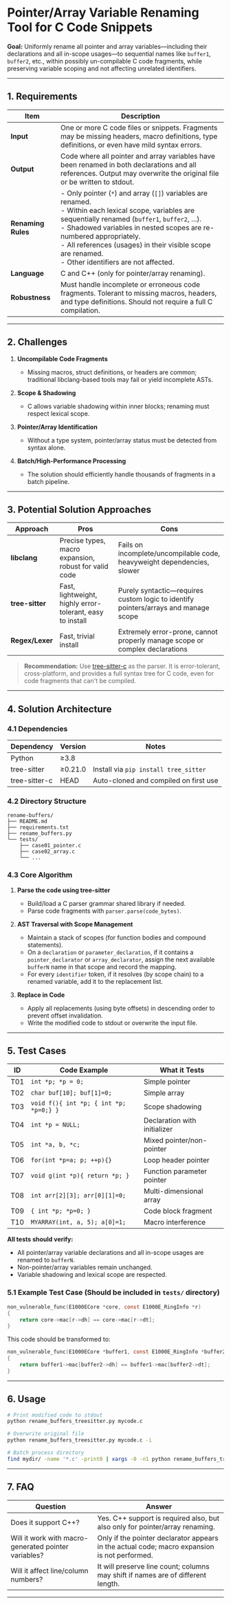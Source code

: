# Pointer/Array Variable Renaming Tool for C Code Snippets

**Goal:**
Uniformly rename all pointer and array variables—including their declarations and all in-scope usages—to sequential names like `buffer1`, `buffer2`, etc., within possibly un-compilable C code fragments, while preserving variable scoping and not affecting unrelated identifiers.

---

## 1. Requirements

| Item               | Description                                                                                                                                                                                                                                                                                                                                    |
| ------------------ | ---------------------------------------------------------------------------------------------------------------------------------------------------------------------------------------------------------------------------------------------------------------------------------------------------------------------------------------------- |
| **Input**          | One or more C code files or snippets. Fragments may be missing headers, macro definitions, type definitions, or even have mild syntax errors.                                                                                                                                                                                                  |
| **Output**         | Code where all pointer and array variables have been renamed in both declarations and all references. Output may overwrite the original file or be written to stdout.                                                                                                                                                                          |
| **Renaming Rules** | - Only pointer (`*`) and array (`[]`) variables are renamed.<br>- Within each lexical scope, variables are sequentially renamed (`buffer1`, `buffer2`, ...).<br>- Shadowed variables in nested scopes are re-numbered appropriately.<br>- All references (usages) in their visible scope are renamed.<br>- Other identifiers are not affected. |
| **Language**       | C and C++ (only for pointer/array renaming).                                                                                                                                                                                                                                                                                     |
| **Robustness**     | Must handle incomplete or erroneous code fragments. Tolerant to missing macros, headers, and type definitions. Should not require a full C compilation.                                                                                                                                                                                                                     |

---

## 2. Challenges

1. **Uncompilable Code Fragments**

   * Missing macros, struct definitions, or headers are common; traditional libclang-based tools may fail or yield incomplete ASTs.
2. **Scope & Shadowing**

   * C allows variable shadowing within inner blocks; renaming must respect lexical scope.
3. **Pointer/Array Identification**

   * Without a type system, pointer/array status must be detected from syntax alone.
4. **Batch/High-Performance Processing**

   * The solution should efficiently handle thousands of fragments in a batch pipeline.

---

## 3. Potential Solution Approaches

| Approach        | Pros                                                      | Cons                                                                                |
| --------------- | --------------------------------------------------------- | ----------------------------------------------------------------------------------- |
| **libclang**    | Precise types, macro expansion, robust for valid code     | Fails on incomplete/uncompilable code, heavyweight dependencies, slower             |
| **tree-sitter** | Fast, lightweight, highly error-tolerant, easy to install | Purely syntactic—requires custom logic to identify pointers/arrays and manage scope |
| **Regex/Lexer** | Fast, trivial install                                     | Extremely error-prone, cannot properly manage scope or complex declarations         |

> **Recommendation:**
> Use [tree-sitter-c](https://github.com/tree-sitter/tree-sitter-c) as the parser. It is error-tolerant, cross-platform, and provides a full syntax tree for C code, even for code fragments that can't be compiled.

---

## 4. Solution Architecture

### 4.1 Dependencies

| Dependency    | Version | Notes                                 |
| ------------- | ------- | ------------------------------------- |
| Python        | ≥3.8    |                                       |
| tree-sitter   | ≥0.21.0 | Install via `pip install tree_sitter` |
| tree-sitter-c | HEAD    | Auto-cloned and compiled on first use |

### 4.2 Directory Structure

```
rename-buffers/
├── README.md
├── requirements.txt
├── rename_buffers.py
└── tests/
    ├── case01_pointer.c
    ├── case02_array.c
    └── ...
```

### 4.3 Core Algorithm

1. **Parse the code using tree-sitter**

   * Build/load a C parser grammar shared library if needed.
   * Parse code fragments with `parser.parse(code_bytes)`.
2. **AST Traversal with Scope Management**

   * Maintain a stack of scopes (for function bodies and compound statements).
   * On a `declaration` or `parameter_declaration`, if it contains a `pointer_declarator` or `array_declarator`, assign the next available `bufferN` name in that scope and record the mapping.
   * For every `identifier` token, if it resolves (by scope chain) to a renamed variable, add it to the replacement list.
3. **Replace in Code**

   * Apply all replacements (using byte offsets) in descending order to prevent offset invalidation.
   * Write the modified code to stdout or overwrite the input file.


---

## 5. Test Cases

| ID  | Code Example                           | What it Tests                |
| --- | -------------------------------------- | ---------------------------- |
| T01 | `int *p; *p = 0;`                      | Simple pointer               |
| T02 | `char buf[10]; buf[1]=0;`              | Simple array                 |
| T03 | `void f(){ int *p; { int *p; *p=0;} }` | Scope shadowing              |
| T04 | `int *p = NULL;`                       | Declaration with initializer |
| T05 | `int *a, b, *c;`                       | Mixed pointer/non-pointer    |
| T06 | `for(int *p=a; p; ++p){}`              | Loop header pointer          |
| T07 | `void g(int *p){ return *p; }`         | Function parameter pointer   |
| T08 | `int arr[2][3]; arr[0][1]=0;`          | Multi-dimensional array      |
| T09 | `{ int *p; *p=0; }`                    | Code block fragment          |
| T10 | `MYARRAY(int, a, 5); a[0]=1;`          | Macro interference           |

**All tests should verify:**

* All pointer/array variable declarations and all in-scope usages are renamed to `bufferN`.
* Non-pointer/array variables remain unchanged.
* Variable shadowing and lexical scope are respected.

### 5.1 Example Test Case (Should be included in `tests/` directory)

```c
non_vulnerable_func(E1000ECore *core, const E1000E_RingInfo *r)
{
    return core->mac[r->dh] == core->mac[r->dt];
}
```

This code should be transformed to:

```c
non_vulnerable_func(E1000ECore *buffer1, const E1000E_RingInfo *buffer2)
{
    return buffer1->mac[buffer2->dh] == buffer1->mac[buffer2->dt];
}
```

---

## 6. Usage

```bash
# Print modified code to stdout
python rename_buffers_treesitter.py mycode.c

# Overwrite original file
python rename_buffers_treesitter.py mycode.c -i

# Batch process directory
find mydir/ -name '*.c' -print0 | xargs -0 -n1 python rename_buffers_treesitter.py -i
```

---

## 7. FAQ

| Question                                             | Answer                                                                                       |
| ---------------------------------------------------- | -------------------------------------------------------------------------------------------- |
| Does it support C++?                                 | Yes. C++ support is required also, but also only for pointer/array renaming.                 |
| Will it work with macro-generated pointer variables? | Only if the pointer declarator appears in the actual code; macro expansion is not performed. |
| Will it affect line/column numbers?                  | It will preserve line count; columns may shift if names are of different length.             |

---
